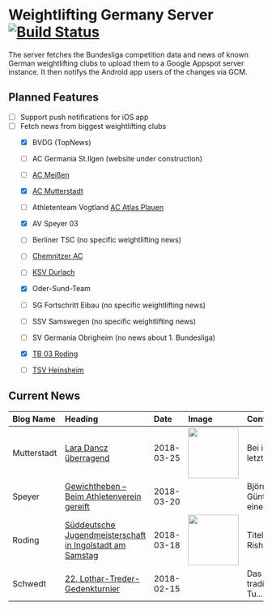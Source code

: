 # Weightlifting Germany Server [![Build Status](https://travis-ci.org/WGierke/weightlifting_germany_server.svg?branch=master)](https://travis-ci.org/WGierke/weightlifting_germany_server)

The server fetches the Bundesliga competition data and news of known German weightlifting clubs to upload them to a Google Appspot server instance.
It then notifys the Android app users of the changes via GCM.

## Planned Features
- [ ] Support push notifications for iOS app  
- [ ] Fetch news from biggest weightlifting clubs
    - [X] BVDG (TopNews)
    - [ ] AC Germania St.Ilgen (website under construction)
    - [ ] [AC Meißen](http://www.ac-meissen.de/index.php?start=1)
    - [X] [AC Mutterstadt](http://www.ac-mutterstadt.de/index.php?start=1)
    - [ ] Athletenteam Vogtland [AC Atlas Plauen](https://acatlas.wordpress.com/)
    - [X] AV Speyer 03
    - [ ] Berliner TSC (no specific weightlifting news)
    - [ ] [Chemnitzer AC](http://chemnitzer-athletenclub.de/aktuelles/news/page/1/)
    - [ ] [KSV Durlach](http://ksvdurlach.de/news?page_n54=1)
    - [X] Oder-Sund-Team
    - [ ] SG Fortschritt Eibau (no specific weightlifting news)
    - [ ] SSV Samswegen (no specific weightlifting news)
    - [ ] SV Germania Obrigheim (no news about 1. Bundesliga)
    - [X] [TB 03 Roding](http://www.tb03-gewichtheben.de/page/1/)
    - [ ] [TSV Heinsheim](http://gewichtheben.tsv-heinsheim.de/index.php?start=1)


## Current News

| Blog Name   | Heading                                                                                                                                                        | Date       | Image                                                                                                                       | Content                 |
|:------------|:---------------------------------------------------------------------------------------------------------------------------------------------------------------|:-----------|:----------------------------------------------------------------------------------------------------------------------------|:------------------------|
| Mutterstadt | [Lara Dancz überragend](http://www.ac-mutterstadt.de/index.php?start=0&heading=e3ed7a1db1d8443a4e59efc7c8c08c311521932400.0)                                   | 2018-03-25 | <img src='http://www.ac-mutterstadt.de//images/protmrz18zweite.jpg' width='100px'/>                                         | Bei ihrem letzten Re... |
| Speyer      | [Gewichtheben – Beim Athletenverein gereift](http://www.av03-speyer.de/2018/03/gewichtheben-beim-athletenverein-gereift/)                                      | 2018-03-20 |                                                                                                                             | Björn Günther einer ... |
| Roding      | [Süddeutsche Jugendmeisterschaft in Ingolstadt am Samstag](http://www.tb03-gewichtheben.de/2018/03/sueddeutsche-jugendmeisterschaft-in-ingolstadt-am-samstag/) | 2018-03-18 | <img src='http://www.tb03-gewichtheben.de/wp-content/gallery/sueddeutsche-jugendmeisterschaft/P1090029.JPG' width='100px'/> | Titelfavorit Rishabh... |
| Schwedt     | [22. Lothar-Treder-Gedenkturnier](http://gewichtheben.blauweiss65-schwedt.de/?p=7679)                                                                          | 2018-02-15 |                                                                                                                             | Das traditionelle Tu... |